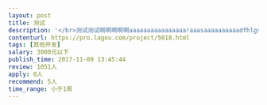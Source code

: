 ```yaml
---                
layout: post       
title: 测试           
description: '</br>测试测试啊啊啊啊啊aaaaaaaaaaaaaaaa!aaasaaaaaaaaaadfhlgss$jkhfdgjjfsfnjfbjfghhgddjjgdhhfdhhgddtgccgyugfdguhfdyuhgffgh</br>'     
contenturl: https://pro.lagou.com/project/5018.html      
tags: [其他开发]            
salary: 3000元以下          
publish_time: 2017-11-09 13:45:44         
review: 1051人                   
apply: 0人                   
recommend: 5人                   
time_range: 小于1周              
---                 
```

